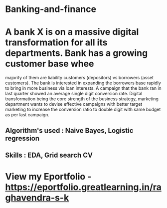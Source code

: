 # Banking-and-finance
# A bank X is on a massive digital transformation for all its departments. Bank has a growing customer base whee
majority of them are liability customers (depositors) vs borrowers (asset customers). The bank is interested in expanding the
borrowers base rapidly to bring in more business via loan interests. A campaign that the bank ran in last quarter showed an
average single digit conversion rate. Digital transformation being the core strength of the business strategy, marketing
department wants to devise effective campaigns with better target marketing to increase the conversion ratio to double digit
with same budget as per last campaign.

## Algorithm's used : Naive Bayes, Logistic regression
## Skills : EDA, Grid search CV

# View my Eportfolio - https://eportfolio.greatlearning.in/raghavendra-s-k
